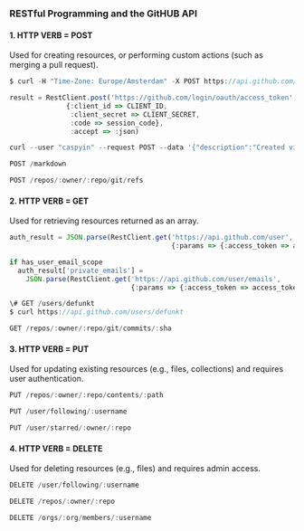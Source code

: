 ### RESTful Programming and the GitHUB API

#### 1. HTTP VERB = __POST__

Used for creating resources, or performing custom actions (such as merging a pull request).

```javascript
$ curl -H "Time-Zone: Europe/Amsterdam" -X POST https://api.github.com/repos/github/linguist/contents/new_file.md

result = RestClient.post('https://github.com/login/oauth/access_token',
              {:client_id => CLIENT_ID,
               :client_secret => CLIENT_SECRET,
               :code => session_code},
               :accept => :json)

curl --user "caspyin" --request POST --data '{"description":"Created via API","public":"true","files":{"file1.txt":{"content":"Demo"}}' https://api.github.com/gists

POST /markdown

POST /repos/:owner/:repo/git/refs
```

#### 2. HTTP VERB = __GET__

Used for retrieving resources returned as an array.

```javascript
auth_result = JSON.parse(RestClient.get('https://api.github.com/user',
                                        {:params => {:access_token => access_token}}))

if has_user_email_scope
  auth_result['private_emails'] =
    JSON.parse(RestClient.get('https://api.github.com/user/emails',
                              {:params => {:access_token => access_token}}))

\# GET /users/defunkt
$ curl https://api.github.com/users/defunkt

GET /repos/:owner/:repo/git/commits/:sha
```

#### 3. HTTP VERB = __PUT__

Used for updating existing resources (e.g., files, collections) and requires user authentication.

```javascript
PUT /repos/:owner/:repo/contents/:path

PUT /user/following/:username

PUT /user/starred/:owner/:repo
```

#### 4. HTTP VERB = __DELETE__

Used for deleting resources (e.g., files) and requires admin access.

```javascript
DELETE /user/following/:username

DELETE /repos/:owner/:repo

DELETE /orgs/:org/members/:username
```
